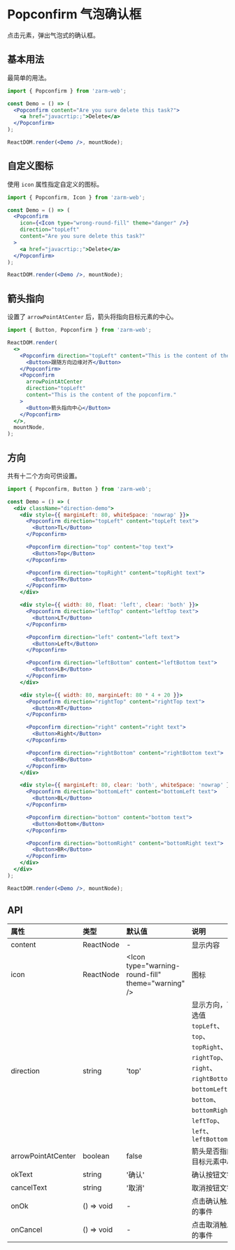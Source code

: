 # Popconfirm 气泡确认框

点击元素，弹出气泡式的确认框。

## 基本用法

最简单的用法。

```jsx
import { Popconfirm } from 'zarm-web';

const Demo = () => (
  <Popconfirm content="Are you sure delete this task?">
    <a href="javacrtip:;">Delete</a>
  </Popconfirm>
);

ReactDOM.render(<Demo />, mountNode);
```

## 自定义图标

使用 `icon` 属性指定自定义的图标。

```jsx
import { Popconfirm, Icon } from 'zarm-web';

const Demo = () => (
  <Popconfirm
    icon={<Icon type="wrong-round-fill" theme="danger" />}
    direction="topLeft"
    content="Are you sure delete this task?"
  >
    <a href="javacrtip:;">Delete</a>
  </Popconfirm>
);

ReactDOM.render(<Demo />, mountNode);
```

## 箭头指向

设置了 `arrowPointAtCenter` 后，箭头将指向目标元素的中心。

```jsx
import { Button, Popconfirm } from 'zarm-web';

ReactDOM.render(
  <>
    <Popconfirm direction="topLeft" content="This is the content of the popconfirm.">
      <Button>跟随方向边缘对齐</Button>
    </Popconfirm>
    <Popconfirm
      arrowPointAtCenter
      direction="topLeft"
      content="This is the content of the popconfirm."
    >
      <Button>箭头指向中心</Button>
    </Popconfirm>
  </>,
  mountNode,
);
```

## 方向

共有十二个方向可供设置。

```jsx
import { Popconfirm, Button } from 'zarm-web';

const Demo = () => (
  <div className="direction-demo">
    <div style={{ marginLeft: 80, whiteSpace: 'nowrap' }}>
      <Popconfirm direction="topLeft" content="topLeft text">
        <Button>TL</Button>
      </Popconfirm>

      <Popconfirm direction="top" content="top text">
        <Button>Top</Button>
      </Popconfirm>

      <Popconfirm direction="topRight" content="topRight text">
        <Button>TR</Button>
      </Popconfirm>
    </div>

    <div style={{ width: 80, float: 'left', clear: 'both' }}>
      <Popconfirm direction="leftTop" content="leftTop text">
        <Button>LT</Button>
      </Popconfirm>

      <Popconfirm direction="left" content="left text">
        <Button>Left</Button>
      </Popconfirm>

      <Popconfirm direction="leftBottom" content="leftBottom text">
        <Button>LB</Button>
      </Popconfirm>
    </div>

    <div style={{ width: 80, marginLeft: 80 * 4 + 20 }}>
      <Popconfirm direction="rightTop" content="rightTop text">
        <Button>RT</Button>
      </Popconfirm>

      <Popconfirm direction="right" content="right text">
        <Button>Right</Button>
      </Popconfirm>

      <Popconfirm direction="rightBottom" content="rightBottom text">
        <Button>RB</Button>
      </Popconfirm>
    </div>

    <div style={{ marginLeft: 80, clear: 'both', whiteSpace: 'nowrap' }}>
      <Popconfirm direction="bottomLeft" content="bottomLeft text">
        <Button>BL</Button>
      </Popconfirm>

      <Popconfirm direction="bottom" content="bottom text">
        <Button>Bottom</Button>
      </Popconfirm>

      <Popconfirm direction="bottomRight" content="bottomRight text">
        <Button>BR</Button>
      </Popconfirm>
    </div>
  </div>
);

ReactDOM.render(<Demo />, mountNode);
```

## API

| 属性               | 类型       | 默认值                                                   | 说明                                                                                                                                                      |
| :----------------- | :--------- | :------------------------------------------------------- | :-------------------------------------------------------------------------------------------------------------------------------------------------------- |
| content            | ReactNode  | -                                                        | 显示内容                                                                                                                                                  |
| icon               | ReactNode  | &lt;Icon type="warning-round-fill" theme="warning" /&gt; | 图标                                                                                                                                                      |
| direction          | string     | 'top'                                                    | 显示方向，可选值 `topLeft`、`top`、`topRight`、`rightTop`、`right`、`rightBottom`、`bottomLeft`、`bottom`、`bottomRight`、`leftTop`、`left`、`leftBottom` |
| arrowPointAtCenter | boolean    | false                                                    | 箭头是否指向目标元素中心                                                                                                                                  |
| okText             | string     | '确认'                                                   | 确认按钮文字                                                                                                                                              |
| cancelText         | string     | '取消'                                                   | 取消按钮文字                                                                                                                                              |
| onOk               | () => void | -                                                        | 点击确认触发的事件                                                                                                                                        |
| onCancel           | () => void | -                                                        | 点击取消触发的事件                                                                                                                                        |
